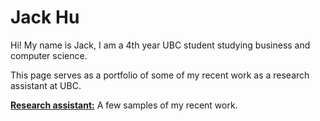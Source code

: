 # Jack Hu

Hi! My name is Jack, I am a 4th year UBC student studying business and computer science.

This page serves as a portfolio of some of my recent work as a research assistant at UBC.

[**Research assistant:**](https://jhu12.github.io/samples/list.html) A few samples of my recent work.
